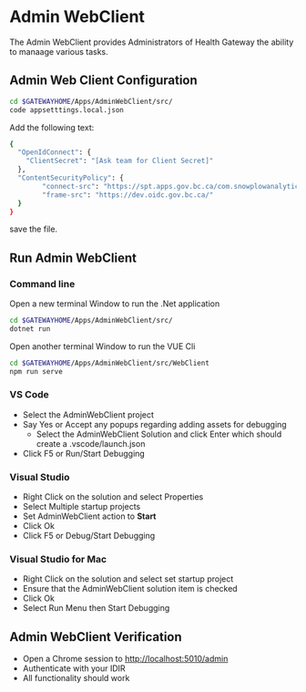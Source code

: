 # Admin WebClient

The Admin WebClient provides Administrators of Health Gateway the ability to manaage various tasks.

## Admin Web Client Configuration

```bash
cd $GATEWAYHOME/Apps/AdminWebClient/src/
code appsetttings.local.json
```

Add the following text:

```bash
{
  "OpenIdConnect": {
    "ClientSecret": "[Ask team for Client Secret]"
  },
  "ContentSecurityPolicy": {
        "connect-src": "https://spt.apps.gov.bc.ca/com.snowplowanalytics.snowplow/tp2 https://dev.oidc.gov.bc.ca/ http://localhost:*/  http:/[YOUR IP]:*/ ws://[YOUR IP]:*/",
        "frame-src": "https://dev.oidc.gov.bc.ca/"
  }
}
```

save the file.

## Run Admin WebClient

### Command line

Open a new terminal Window to run the .Net application

```bash
cd $GATEWAYHOME/Apps/AdminWebClient/src/
dotnet run
```

Open another terminal Window to run the VUE Cli

```bash
cd $GATEWAYHOME/Apps/AdminWebClient/src/WebClient
npm run serve
```

### VS Code

* Select the AdminWebClient project
* Say Yes or Accept any popups regarding adding assets for debugging
  * Select the AdminWebClient Solution and click Enter which should create a .vscode/launch.json
* Click F5 or Run/Start Debugging

### Visual Studio

* Right Click on the solution and select Properties
* Select Multiple startup projects
* Set AdminWebClient action to **Start**
* Click Ok
* Click F5 or Debug/Start Debugging

### Visual Studio for Mac

* Right Click on the solution and select set startup project
* Ensure that the AdminWebClient solution item is checked
* Click Ok
* Select Run Menu then Start Debugging

## Admin WebClient Verification

* Open a Chrome session to [http://localhost:5010/admin](http://localhost:5010/admin)
* Authenticate with your IDIR
* All functionality should work